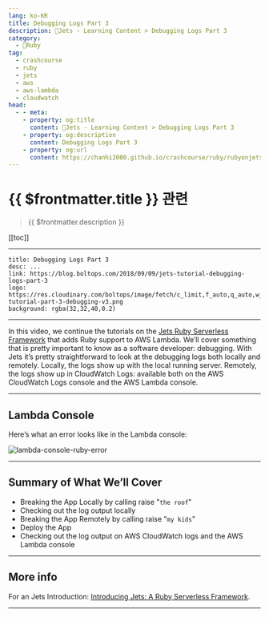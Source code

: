 ```yaml
---
lang: ko-KR
title: Debugging Logs Part 3
description: 🔻Jets - Learning Content > Debugging Logs Part 3
category:
  - 🔻Ruby
tag:
  - crashcourse
  - ruby
  - jets
  - aws
  - aws-lambda
  - cloudwatch
head:
  - - meta:
    - property: og:title
      content: 🔻Jets - Learning Content > Debugging Logs Part 3
    - property: og:description
      content: Debugging Logs Part 3
    - property: og:url
      content: https://chanhi2000.github.io/crashcourse/ruby/rubyonjets-learning-content/20180909-jets-tutorial-debugging-logs-part-3.html
---
```


# {{ $frontmatter.title }} 관련

> {{ $frontmatter.description }}

[[toc]]

---

```component VPCard
title: Debugging Logs Part 3
desc: ...
link: https://blog.boltops.com/2018/09/09/jets-tutorial-debugging-logs-part-3
logo: https://res.cloudinary.com/boltops/image/fetch/c_limit,f_auto,q_auto,w_637/https://blog.boltops.com/img/posts/2018/09/jets-tutorial-part-3-debugging-v3.png
background: rgba(32,32,40,0.2)
```

---

<VidStack src="youtube/yTSCwFSAPmw" />

In this video, we continue the tutorials on the [Jets Ruby Serverless Framework](http://rubyonjets.com/) that adds Ruby support to AWS Lambda. We’ll cover something that is pretty important to know as a software developer: debugging. With Jets it’s pretty straightforward to look at the debugging logs both locally and remotely. Locally, the logs show up with the local running server. Remotely, the logs show up in CloudWatch Logs: available both on the AWS CloudWatch Logs console and the AWS Lambda console.

---

## Lambda Console

Here’s what an error looks like in the Lambda console:

![lambda-console-ruby-error](https://blog.boltops.com/img/posts/2018/09/lambda-console-ruby-error.png)

---

## Summary of What We’ll Cover

- Breaking the App Locally by calling raise "`the roof`"
- Checking out the log output locally
- Breaking the App Remotely by calling raise "`my kids`"
- Deploy the App
- Checking out the log output on AWS CloudWatch logs and the AWS Lambda console

---

## More info

For an Jets Introduction: [Introducing Jets: A Ruby Serverless Framework](https://blog.boltops.com/2018/08/18/introducing-jets-a-ruby-serverless-framework/).

---

<TagLinks />